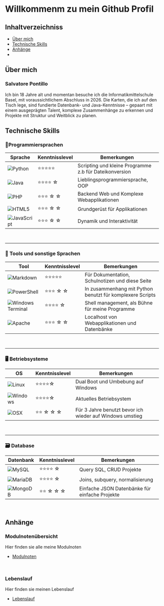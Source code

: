 # Willkommenm zu mein Github Profil
## Inhaltverzeichniss
- [Über mich](#über-mich)  
- [Technische Skills](#technische-skills)  
- [Anhänge](#anhänge)
- 
## Über mich
### **Salvatore Pontillo**
Ich bin 18 Jahre alt und momentan besuche ich die Informatikmittelschule Basel, mit voraussichtlichem Abschluss in 2026. Die Karten, die ich auf den Tisch lege, sind fundierte Datenbank- und Java-Kenntnisse – gepaart mit einem ausgeprägten Talent, komplexe Zusammenhänge zu erkennen und Projekte mit Struktur und Weitblick zu planen.

## Technische Skills
### 📜Programmiersprachen
| Sprache     | Kenntnisslevel   | Bemerkungen                              |
|----------------|-----------|-----------------------------------|
| ![Python](https://img.shields.io/badge/python-3670A0?style=for-the-badge&logo=python&logoColor=ffdd54)       | ⭐⭐⭐⭐⭐     | Scripting und kleine Programme z.b für Dateikonversion |
| ![Java](https://img.shields.io/badge/java-%23ED8B00.svg?style=for-the-badge&logo=openjdk&logoColor=white)        | ⭐⭐⭐⭐ ☆     | Lieblingsprogrammiersprache, OOP          |
| ![PHP](https://img.shields.io/badge/php-%23777BB4.svg?style=for-the-badge&logo=php&logoColor=white)          | ⭐⭐⭐ ☆  ☆      | Backend Web und Komplexe Webapplikationen                  |
| ![HTML5](https://img.shields.io/badge/html5-%23E34F26.svg?style=for-the-badge&logo=html5&logoColor=white)       | ⭐⭐⭐ ☆ ☆     | Grundgerüst für Applikationen                  |
| ![JavaScript](https://img.shields.io/badge/javascript-%23323330.svg?style=for-the-badge&logo=javascript&logoColor=%23F7DF1E)   | ⭐⭐⭐ ☆  ☆      | Dynamik und Interaktivität|
<br>

---
### 🧰 Tools und sonstige Sprachen
| Tool    | Kenntnisslevel   | Bemerkungen                              |
|---------------------|-----------|-----------------------------------|
|![Markdown](https://img.shields.io/badge/Markdown-000000?style=for-the-badge&logo=markdown&logoColor=white)           | ⭐⭐⭐⭐⭐     | Für Dokumentation, Schulnotizen und diese Seite      |
| ![PowerShell](https://img.shields.io/badge/PowerShell-%235391FE.svg?style=for-the-badge&logo=powershell&logoColor=white)       | ⭐⭐⭐ ☆ ☆      | In zusammenhang mit Python benutzt für komplexere Scripts               |
| ![Windows Terminal](https://img.shields.io/badge/Windows%20Terminal-%234D4D4D.svg?style=for-the-badge&logo=windows-terminal&logoColor=white)   | ⭐⭐⭐⭐ ☆      | Shell management, als Bühne für meine Programme     |
| ![Apache](https://img.shields.io/badge/apache-%23D42029.svg?style=for-the-badge&logo=apache&logoColor=white)           | ⭐⭐⭐  ☆  ☆       | Localhost von Webapplikationen und Datenbänke                 |
<br>

---
### 🖥️ Betriebsysteme
| OS               | Kenntnisslevel   | Bemerkungen                                   |
|------------------|-----------|----------------------------------------|
|![Linux](https://img.shields.io/badge/Linux-FCC624?style=for-the-badge&logo=linux&logoColor=black)   | ⭐⭐⭐⭐☆     | Dual Boot und Umbebung auf Windows   |
|![Windows](https://img.shields.io/badge/Windows-0078D6?style=for-the-badge&logo=windows&logoColor=white) | ⭐⭐⭐⭐☆    | Aktuelles Betriebsystem     |
|![OSX](https://img.shields.io/badge/mac%20os-000000?style=for-the-badge&logo=apple&logoColor=white)         | ⭐⭐   ☆   ☆  ☆       | Für 3 Jahre benutzt bevor ich wieder auf Windows umstieg  |
<br>

---
### 🗃️ Database
| Datenbank        | Kenntnisslevel   | Bemerkungen                                  |
|--------------|-----------|---------------------------------------|
| ![MySQL](https://img.shields.io/badge/mysql-4479A1.svg?style=for-the-badge&logo=mysql&logoColor=white)       | ⭐⭐⭐⭐ ☆      | Query SQL, CRUD Projekte              |
| ![MariaDB](https://img.shields.io/badge/MariaDB-003545?style=for-the-badge&logo=mariadb&logoColor=white)  | ⭐⭐⭐⭐ ☆     | Joins, subquery, normalisierung     |
| ![MongoDB](https://img.shields.io/badge/MongoDB-%234ea94b.svg?style=for-the-badge&logo=mongodb&logoColor=white)    | ⭐⭐ ☆   ☆   ☆       | Einfache JSON Datenbänke für einfache Projekte              |
<br>

## Anhänge
### Modulnotenübersicht
Hier finden sie alle meine Modulnoten
- [Modulnoten](https://github.com/user-attachments/files/20838662/Modulnotenubersicht.pdf)
<br>

### Lebenslauf
Hier finden sie meinen Lebenslauf
- [Lebenslauf](https://github.com/user-attachments/files/20838624/Lebenslauf.pdf)
<br>

